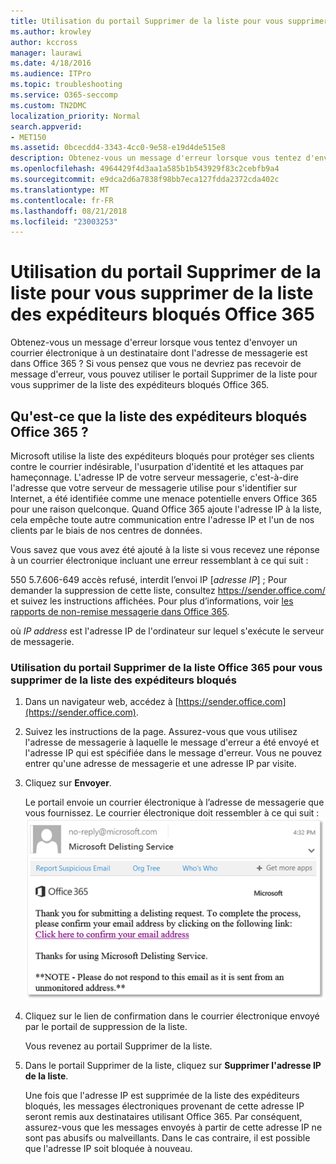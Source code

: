```yaml
---
title: Utilisation du portail Supprimer de la liste pour vous supprimer de la liste des expéditeurs bloqués Office 365
ms.author: krowley
author: kccross
manager: laurawi
ms.date: 4/18/2016
ms.audience: ITPro
ms.topic: troubleshooting
ms.service: O365-seccomp
ms.custom: TN2DMC
localization_priority: Normal
search.appverid:
- MET150
ms.assetid: 0bcecdd4-3343-4cc0-9e58-e19d4de515e8
description: Obtenez-vous un message d'erreur lorsque vous tentez d'envoyer un courrier électronique à un destinataire dont l'adresse de messagerie est dans Office 365 ? Si vous pensez que vous ne devriez pas recevoir de message d'erreur, vous pouvez utiliser le portail Supprimer de la liste pour vous supprimer de la liste des expéditeurs bloqués Office 365.
ms.openlocfilehash: 4964429f4d3aa1a585b1b543929f83c2cebfb9a4
ms.sourcegitcommit: e9dca2d6a7838f98bb7eca127fdda2372cda402c
ms.translationtype: MT
ms.contentlocale: fr-FR
ms.lasthandoff: 08/21/2018
ms.locfileid: "23003253"
---
```

# <a name="use-the-delist-portal-to-remove-yourself-from-the-office-365-blocked-senders-list"></a>Utilisation du portail Supprimer de la liste pour vous supprimer de la liste des expéditeurs bloqués Office 365

Obtenez-vous un message d'erreur lorsque vous tentez d'envoyer un courrier électronique à un destinataire dont l'adresse de messagerie est dans Office 365 ? Si vous pensez que vous ne devriez pas recevoir de message d'erreur, vous pouvez utiliser le portail Supprimer de la liste pour vous supprimer de la liste des expéditeurs bloqués Office 365.
  
## <a name="what-is-the-office-365-blocked-senders-list"></a>Qu'est-ce que la liste des expéditeurs bloqués Office 365 ?

Microsoft utilise la liste des expéditeurs bloqués pour protéger ses clients contre le courrier indésirable, l'usurpation d'identité et les attaques par hameçonnage. L'adresse IP de votre serveur messagerie, c'est-à-dire l'adresse que votre serveur de messagerie utilise pour s'identifier sur Internet, a été identifiée comme une menace potentielle envers Office 365 pour une raison quelconque. Quand Office 365 ajoute l'adresse IP à la liste, cela empêche toute autre communication entre l'adresse IP et l'un de nos clients par le biais de nos centres de données.
  
Vous savez que vous avez été ajouté à la liste si vous recevez une réponse à un courrier électronique incluant une erreur ressemblant à ce qui suit :
  
550 5.7.606-649 accès refusé, interdit l’envoi IP [_adresse IP_] ; Pour demander la suppression de cette liste, consultez https://sender.office.com/ et suivez les instructions affichées. Pour plus d’informations, voir [les rapports de non-remise messagerie dans Office 365](http://go.microsoft.com/fwlink/?LinkID=526653).
  
où  _IP address_ est l'adresse IP de l'ordinateur sur lequel s'exécute le serveur de messagerie. 
  
### <a name="to-use-the-office-365-delist-portal-to-remove-yourself-from-the-blocked-senders-list"></a>Utilisation du portail Supprimer de la liste Office 365 pour vous supprimer de la liste des expéditeurs bloqués

1. Dans un navigateur web, accédez à [https://sender.office.com](https://sender.office.com).
    
2. Suivez les instructions de la page. Assurez-vous que vous utilisez l'adresse de messagerie à laquelle le message d'erreur a été envoyé et l'adresse IP qui est spécifiée dans le message d'erreur. Vous ne pouvez entrer qu'une adresse de messagerie et une adresse IP par visite.
    
3. Cliquez sur **Envoyer**.
    
    Le portail envoie un courrier électronique à l’adresse de messagerie que vous fournissez. Le courrier électronique doit ressembler à ce qui suit : ![capture d’écran de courrier électronique reçu lorsque vous soumettez une demande via le portail delist](media/bf13e4f7-f68c-4e46-baa7-b6ab4cfc13f3.png)
  
4. Cliquez sur le lien de confirmation dans le courrier électronique envoyé par le portail de suppression de la liste.
    
    Vous revenez au portail Supprimer de la liste.
    
5. Dans le portail Supprimer de la liste, cliquez sur **Supprimer l'adresse IP de la liste**.
    
    Une fois que l'adresse IP est supprimée de la liste des expéditeurs bloqués, les messages électroniques provenant de cette adresse IP seront remis aux destinataires utilisant Office 365. Par conséquent, assurez-vous que les messages envoyés à partir de cette adresse IP ne sont pas abusifs ou malveillants. Dans le cas contraire, il est possible que l'adresse IP soit bloquée à nouveau.
    

